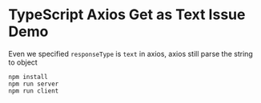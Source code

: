 TypeScript Axios Get as Text Issue Demo
=======================================

Even we specified `responseType` is `text` in axios, axios still parse the string to object

```
npm install
npm run server
npm run client
```

